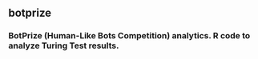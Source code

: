 ## botprize


### BotPrize (Human-Like Bots Competition) analytics. R code to analyze Turing Test results.
